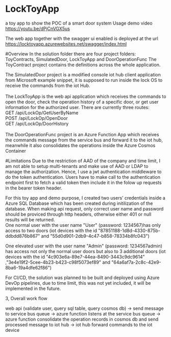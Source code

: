# LockToyApp
a toy app to show the POC of a smart door system 
Usage demo video https://youtu.be/dPjCnVGX5us

The web app together with the swagger ui enabled is deployed at the url https://locktoyapp.azurewebsites.net/swagger/index.html


#Overview
In the solution folder there are four project folders: ToyContracts, SimulatedDoor, LockToyApp and DoorOperationFunc The ToyContract project contains the definitions across the whole application.

The SimulatedDoor project is a modified console iot hub client application from Microsoft example snippet, it is supposed to run inside the lock OS to receive the commands from the iot Hub. <br/>
<br/>
The LockToyApp is the web api application which receives the commands to open the door, check the operation history of a specific door, or get user information for the authorized user. There are currently three routes: <br/>
GET /api/LockOp/GetUserByName <br/>
POST /api/LockOp/OpenDoor <br/>
GET /api/LockOp/DoorHistory
<br/>
<br/>
The DoorOperationFunc project is an Azure Function App which receives the commands message from the service bus and forward it to the iot hub, meanwhile it also consolidates the operations inside the Azure Cosmos Container

#Limitations
Due to the restriction of AAD of the company and time limit,  I am not able to setup multi-tenants and make use of AAD or LDAP to manage the authorization. Hence, I use a jwt authentication middleware to do the token authentication. Users have to make call to the authentication endpoint first to fetch a valid token then include it in the folow up requests in the bearer token header. 

For this toy app and demo purpose, I created two users’ credentials inside a Azure SQL Database which has been created during initilization of the database. When making api request, only correct user name and password should be proviced through http headers, otherwise either 401 or null results will be returned.  <br/> 
One normal user with the user name "User" (password: 1234567)has only access to two doors (iot devices with the id "87851188-1d8d-4330-875b-ddbdd876b867" and "55d0d901-2db9-4c47-b858-78334b8fc043") <br>

One elevated user with the user name "Admin" (password: 1234567admin) has access not only the normal user doors but also to 3 additional doors (iot devices with the id "4c903e6a-89e7-44ea-8490-3443c9dc9614" ,"3e4e19f2-5cee-4b23-b423-c98f5073ef89" and "64a6af7a-2c8c-42e9-8ba6-19a4dfe62f86") 

For CI/CD, the solution was planned to be built and deployed using Azure DevOp pipelines, due to time limit, this was not yet included, it will be implemented in the future. 

3, Overall work flow

web api (validate user, query sql table, query cosmos db) &rarr; send message to service bus queue &rarr; azure function listens at the service bus queue &rarr; azure function consolidate the operation records in cosmos db and send processed message to iot hub &rarr; iot hub forward commands to the iot device

